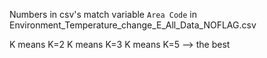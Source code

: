 Numbers in csv's match variable `Area Code` in Environment_Temperature_change_E_All_Data_NOFLAG.csv

K means K=2
K means K=3
K means K=5 --> the best

